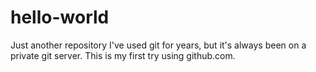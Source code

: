 # hello-world
Just another repository
I've used git for years, but it's always been on a private git server. This is my first try using github.com.
